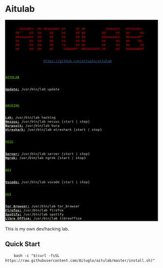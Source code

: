 Aitulab
=======

![Aitulab](./github/presentation.png)

This is my own dev/hacking lab.

Quick Start
---

```
    bash -c "$(curl -fsSL https://raw.githubusercontent.com/Aituglo/aitulab/master/install.sh)"
```